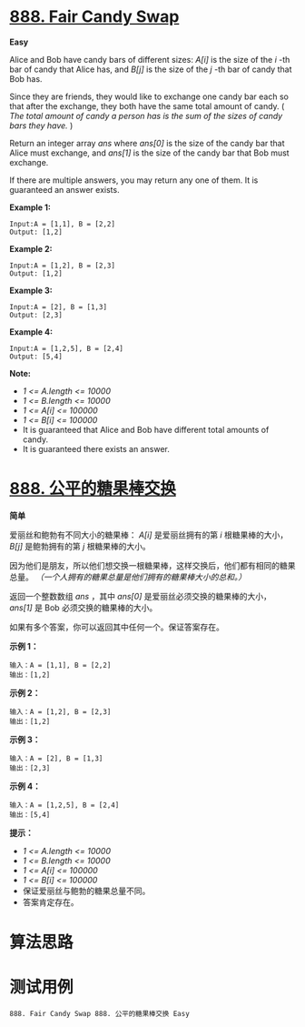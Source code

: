 # [888. Fair Candy Swap][enTitle]

**Easy**

Alice and Bob have candy bars of different sizes:  *A[i]*  is the size of the  *i* -th bar of candy that Alice has, and  *B[j]*  is the size of the  *j* -th bar of candy that Bob has.

Since they are friends, they would like to exchange one candy bar each so that after the exchange, they both have the same total amount of candy. ( *The total amount of candy a person has is the sum of the sizes of candy bars they have.* )

Return an integer array  *ans*  where  *ans[0]*  is the size of the candy bar that Alice must exchange, and  *ans[1]*  is the size of the candy bar that Bob must exchange.

If there are multiple answers, you may return any one of them. It is guaranteed an answer exists.




**Example 1:** 

```
Input:A = [1,1], B = [2,2]
Output: [1,2]
```


**Example 2:** 

```
Input:A = [1,2], B = [2,3]
Output: [1,2]
```


**Example 3:** 

```
Input:A = [2], B = [1,3]
Output: [2,3]
```


**Example 4:** 

```
Input:A = [1,2,5], B = [2,4]
Output: [5,4]
```



**Note:** 

-  *1 <= A.length <= 10000*  
-  *1 <= B.length <= 10000*  
-  *1 <= A[i] <= 100000*  
-  *1 <= B[i] <= 100000*  
- It is guaranteed that Alice and Bob have different total amounts of candy. 
- It is guaranteed there exists an answer.










# [888. 公平的糖果棒交换][cnTitle]

**简单**

爱丽丝和鲍勃有不同大小的糖果棒： *A[i]*  是爱丽丝拥有的第  *i*  根糖果棒的大小， *B[j]*  是鲍勃拥有的第  *j*  根糖果棒的大小。

因为他们是朋友，所以他们想交换一根糖果棒，这样交换后，他们都有相同的糖果总量。 *（一个人拥有的糖果总量是他们拥有的糖果棒大小的总和。）* 

返回一个整数数组  *ans* ，其中  *ans[0]*  是爱丽丝必须交换的糖果棒的大小， *ans[1]*  是 Bob 必须交换的糖果棒的大小。

如果有多个答案，你可以返回其中任何一个。保证答案存在。



**示例 1：** 

```
输入：A = [1,1], B = [2,2]
输出：[1,2]

```

**示例 2：** 

```
输入：A = [1,2], B = [2,3]
输出：[1,2]

```

**示例 3：** 

```
输入：A = [2], B = [1,3]
输出：[2,3]

```

**示例 4：** 

```
输入：A = [1,2,5], B = [2,4]
输出：[5,4]

```



**提示：** 

-  *1 <= A.length <= 10000*  
-  *1 <= B.length <= 10000*  
-  *1 <= A[i] <= 100000*  
-  *1 <= B[i] <= 100000*  
- 保证爱丽丝与鲍勃的糖果总量不同。 
- 答案肯定存在。




# 算法思路

# 测试用例
```
888. Fair Candy Swap 888. 公平的糖果棒交换 Easy
```

[enTitle]: https://leetcode.com/problems/fair-candy-swap/
[cnTitle]: https://leetcode-cn.com/problems/fair-candy-swap/
